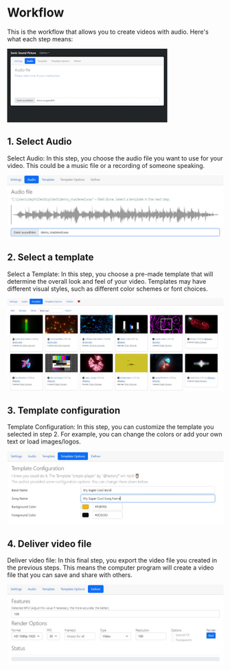 # Workflow

This is the workflow that allows you to create videos with audio. Here's what each step means:

![Sonic Sound Picture SSP Workflow](media/Sonic_Sound_Picture_2022-12-22_10-53-06_AdobeExpress.gif)

## 1. Select Audio 

Select Audio: In this step, you choose the audio file you want to use for your video. This could be a music file or a recording of someone speaking.

![Select Audio](media/01_select_audio.JPG)

## 2. Select a template 

Select a Template: In this step, you choose a pre-made template that will determine the overall look and feel of your video. Templates may have different visual styles, such as different color schemes or font choices.

![Select Template](media/02_select_template.JPG)

## 3. Template configuration

Template Configuration: In this step, you can customize the template you selected in step 2. For example, you can change the colors or add your own text or load images/logos.

![Template Configuration](media/03_template_configuration.JPG)

## 4. Deliver video file

Deliver video file: In this final step, you export the video file you created in the previous steps. This means the computer program will create a video file that you can save and share with others.

![Deliver](media/04_deliver_video.JPG)